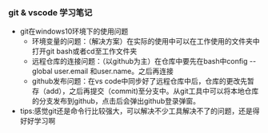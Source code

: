 ### git & vscode 学习笔记
* git在windows10环境下的使用问题
    + 环境变量的问题：（解决方案）在实际的使用中可以在工作使用的文件夹中打开git bash或者cd至工作文件夹
    - 远程仓库的连接问题：（以github为主）在仓库中要先在bash中config --global user.email 和user.name。之后再连接
    - github发布问题：在vs code中同步好了远程仓库中后，仓库的更改先暂存（add），之后再提交（commit)至分支中。从git工具中可以将本地仓库的分支发布到github，点击后会弹出github登录弹窗。
* tips:感觉git还是命令行比较强大，可以解决不少工具解决不了的问题，还是得好好学习啊